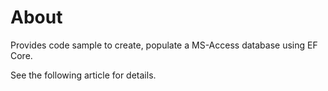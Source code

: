 # About

Provides code sample to create, populate a MS-Access database using EF Core.

See the following article for details.
